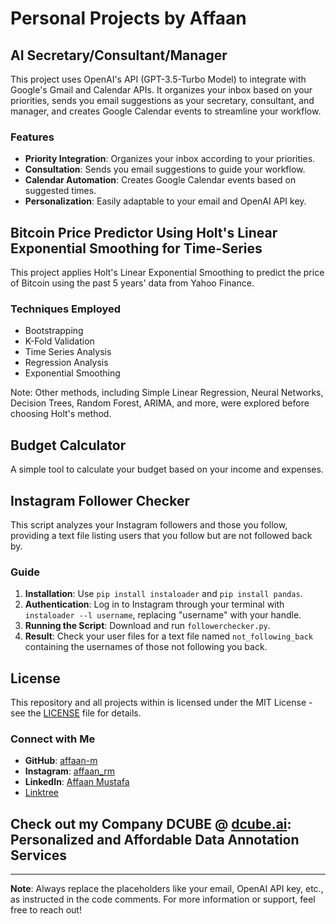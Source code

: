 # Personal Projects by Affaan

## AI Secretary/Consultant/Manager

This project uses OpenAI's API (GPT-3.5-Turbo Model) to integrate with Google's Gmail and Calendar APIs. It organizes your inbox based on your priorities, sends you email suggestions as your secretary, consultant, and manager, and creates Google Calendar events to streamline your workflow.

### Features

- **Priority Integration**: Organizes your inbox according to your priorities.
- **Consultation**: Sends you email suggestions to guide your workflow.
- **Calendar Automation**: Creates Google Calendar events based on suggested times.
- **Personalization**: Easily adaptable to your email and OpenAI API key.

## Bitcoin Price Predictor Using Holt's Linear Exponential Smoothing for Time-Series

This project applies Holt's Linear Exponential Smoothing to predict the price of Bitcoin using the past 5 years' data from Yahoo Finance.

### Techniques Employed

- Bootstrapping
- K-Fold Validation
- Time Series Analysis
- Regression Analysis
- Exponential Smoothing

Note: Other methods, including Simple Linear Regression, Neural Networks, Decision Trees, Random Forest, ARIMA, and more, were explored before choosing Holt's method.

## Budget Calculator

A simple tool to calculate your budget based on your income and expenses.

## Instagram Follower Checker

This script analyzes your Instagram followers and those you follow, providing a text file listing users that you follow but are not followed back by.

### Guide

1. **Installation**: Use `pip install instaloader` and `pip install pandas`.
2. **Authentication**: Log in to Instagram through your terminal with `instaloader --l username`, replacing "username" with your handle.
3. **Running the Script**: Download and run `followerchecker.py`.
4. **Result**: Check your user files for a text file named `not_following_back` containing the usernames of those not following you back.

## License

This repository and all projects within is licensed under the MIT License - see the [LICENSE](LICENSE) file for details.


### Connect with Me

- **GitHub**: [affaan-m](https://github.com/affaan-m)
- **Instagram**: [affaan_rm](https://www.instagram.com/affaan_rm/)
- **LinkedIn**: [Affaan Mustafa](https://www.linkedin.com/in/affaanmustafa/)
- [Linktree](https://linqapp.com/affaan_mustafa?r=link)

## Check out my Company DCUBE @ [dcube.ai](https://dcube.ai): Personalized and Affordable Data Annotation Services

---

**Note**: Always replace the placeholders like your email, OpenAI API key, etc., as instructed in the code comments. For more information or support, feel free to reach out!
